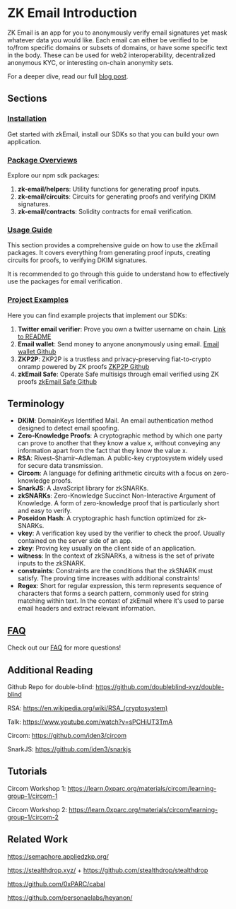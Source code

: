 # ZK Email Introduction

ZK Email is an app for you to anonymously verify email signatures yet mask whatever
data you would like. Each email can either be verified to be to/from specific domains
or subsets of domains, or have some specific text in the body. These can be used for
web2 interoperability, decentralized anonymous KYC, or interesting on-chain anonymity
sets.

For a deeper dive, read our full [blog post](https://blog.aayushg.com/posts/zkemail/).

## Sections

### [Installation](./zkEmailDocs/Installation/README.md)

Get started with zkEmail, install our SDKs so that you can build your own application.

### [Package Overviews](./zkEmailDocs/Package%20Overviews/README.md)
 Explore our npm sdk packages:
1. **zk-email/helpers**: Utility functions for generating proof inputs.
2. **zk-email/circuits**: Circuits for generating proofs and verifying DKIM signatures.
3. **zk-email/contracts**: Solidity contracts for email verification.


### [Usage Guide](./zkEmailDocs/UsageGuide/README.md)
This section provides a comprehensive guide on how to use the zkEmail packages. It covers everything from generating proof inputs, creating circuits for proofs, to verifying DKIM signatures.

It is recommended to go through this guide to understand how to effectively use the packages for email verification.




### [Project Examples](./project-examples)

Here you can find example projects that implement our SDKs:

1. **Twitter email verifier**: Prove you own a twitter username on chain. [Link to README](/packages/examples/twitter-verifier/README.md)
2. **Email wallet**: Send money to anyone anonymously using email. [Email wallet Github](https://github.com/zkemail/email-wallet)
3. **ZKP2P**: ZKP2P is a trustless and privacy-preserving fiat-to-crypto onramp powered by ZK proofs [ZKP2P Github](https://github.com/zkp2p/zk-p2p)
4. **zkEmail Safe**: Operate Safe multisigs through email verified using ZK proofs [ zkEmail Safe Github](https://github.com/javiersuweijie/zkemail-safe)
<!-- ### Regex To Circom
The Regex to Circom section provides a detailed guide on how to convert regular expressions to Circom. This is a crucial step in creating your own ZK circuits. For a step-by-step guide, please refer to the [Regex to Circom README](./regex_to_circom/README.md). -->
## Terminology


- **DKIM**: DomainKeys Identified Mail. An email authentication method designed to detect email spoofing.
- **Zero-Knowledge Proofs**: A cryptographic method by which one party can prove to another that they know a value x, without conveying any information apart from the fact that they know the value x.
- **RSA**: Rivest–Shamir–Adleman. A public-key cryptosystem widely used for secure data transmission.
- **Circom**: A language for defining arithmetic circuits with a focus on zero-knowledge proofs.
- **SnarkJS**: A JavaScript library for zkSNARKs.
- **zkSNARKs**: Zero-Knowledge Succinct Non-Interactive Argument of Knowledge. A form of zero-knowledge proof that is particularly short and easy to verify.
- **Poseidon Hash**: A cryptographic hash function optimized for zk-SNARKs.
- **vkey**: A verification key used by the verifier to check the proof. Usually contained on the server side of an app.
- **zkey**: Proving key usually on the client side of an application.
- **witness**: In the context of zkSNARKs, a witness is the set of private inputs to the zkSNARK.
- **constraints**: Constraints are the conditions that the zkSNARK must satisfy. The proving time increases with additional constraints!
- **Regex**: Short for regular expression, this term represents sequence of characters that forms a search pattern, commonly used for string matching within text. In the context of zkEmail where it's used to parse email headers and extract relevant information.



## [FAQ](/README.md)
Check out our [FAQ](/README.md) for more questions!
<!-- ## Registering your email identity

If you wish to generate a ZK proof of Twitter badge, you must do these:

1. Send yourself a [password reset email](https://twitter.com/i/flow/password_reset) from Twitter in incognito.
2. In your inbox, find the email from Twitter and download headers (three dots, then download message).
3. Copy paste the entire contents of the file into the box below. We admit it is an unfortunate flow, but we are still searching for a good Twitter email that anyone can induce that cannot be injected.
4. Paste in your sending Ethereum address
5. Click "Generate Proof"

Note that it is completely client side and [open source](https://github.com/zk-email-verify/zk-email-verify/), and you are not trusting us with any private information.

## Verifying Signatures

To verify a group signature, simply paste the resulting proof on the right hand
side and click the `Verify` button. We will try to populate some signals.

## Advanced Understanding

Because you put your Ethereum address into the proof, it operates as a commitment
such that no one else can steal your proof on chain. If you in the future decide to
shift your Twitter badge to a new Ethereum address, you can do so by just generating a
proof like this again.

Because all web2 data is centralized to some extent, note that the Twitter mailserver
or database may know other identifying metadata about you just from your username.

Because we do not currently have a nullifier, email addresses can generate an infinite
number of password reset emails and thus Twitter badges corresponding to their username, meaning their credentials are safe if their Ethereum account is hijacked. This also means 'uniqueness' is hard to define,
so anonymous voting protocols in some anonymity set based on zk-email verification would not be possible.

The verification is slow due to large zkeys and proving time, things we are both working on
and starting new from-scratch implementations to fix.

There are several other theoretical issues like BCC's etc that break the claimed properties, so contact us or join [our discord](https://discord.gg/Sph38xHHNv) (has limited uses, [dm us](https://twitter.com/yush_g) for a new link) for more discussion.

### ZK Proofs

ZK proofs are essentially signatures which require knowledge of a value satisfying
a specific function in order to generate correctly (so they prove knowledge of
the value); however, they do not reveal these values to any validator (so they
are zero-knowledge). Surprisingly, ZK proofs can be constructed for _any_
computable function.

For ZK Email, the function we care about is

```
DKIM = RSA_verify(sha_hash(header | sha_hash(body)), pk)
```

A ZK proof of this statement shows that you own your public ssh key and are part
of the group, but does not reveal your public ssh key beyond that. The pk is on
the DNS record of the mail sending website.

In addition, for any fixed function, we can actually devise a scheme that
produces a very short proof: it is the same size irrespective of the
size/complexity of the function. Verification time is also constant; this
requires a precomputed short "verification key" which cryptographically encodes
the particular function. These **succinct** proofs are called zkSNARKs (Succinct
Non-interactive ARguments of Knowledge). zkSNARKs can be verified very quickly,
but signing (proving) a message still requires time proportional to the size of
the function.

### ZK Proof Construction

ZK proof protocols are generally specified as "arithmetic circuits" which
enforce particular constraints on the inputs. These circuits allow you to
constrain that two hidden "signals" add or multiply to another; signals can
correspond to provided inputs or can be computed intermediates. -->

## Additional Reading

Github Repo for double-blind: https://github.com/doubleblind-xyz/double-blind

RSA: https://en.wikipedia.org/wiki/RSA_(cryptosystem)

Talk: https://www.youtube.com/watch?v=sPCHiUT3TmA

Circom: https://github.com/iden3/circom

SnarkJS: https://github.com/iden3/snarkjs

## Tutorials
Circom Workshop 1: https://learn.0xparc.org/materials/circom/learning-group-1/circom-1

Circom Workshop 2: 
https://learn.0xparc.org/materials/circom/learning-group-1/circom-2

## Related Work

https://semaphore.appliedzkp.org/

https://stealthdrop.xyz/ + https://github.com/stealthdrop/stealthdrop

https://github.com/0xPARC/cabal

https://github.com/personaelabs/heyanon/
